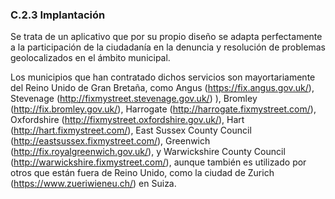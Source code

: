 ### C.2.3 Implantación

Se trata de un aplicativo que por su propio diseño se adapta perfectamente a la participación de la ciudadanía en la denuncia y resolución de problemas geolocalizados en el ámbito municipal.

Los municipios que han contratado dichos servicios son mayortariamente  del Reino Unido de Gran Bretaña, como Angus (https://fix.angus.gov.uk/), Stevenage (http://fixmystreet.stevenage.gov.uk/) \), Bromley (http://fix.bromley.gov.uk/), Harrogate (http://harrogate.fixmystreet.com/), Oxfordshire (http://fixmystreet.oxfordshire.gov.uk/), Hart (http://hart.fixmystreet.com/), East Sussex County Council (http://eastsussex.fixmystreet.com/), Greenwich (http://fix.royalgreenwich.gov.uk/), y Warwickshire County Council (http://warwickshire.fixmystreet.com/), aunque también es utilizado por otros que están fuera de Reino Unido, como la ciudad de Zurich (https://www.zueriwieneu.ch/) en Suiza.



